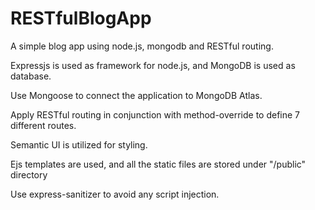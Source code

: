 # RESTfulBlogApp
A simple blog app using node.js, mongodb and RESTful routing.

Expressjs is used as framework for node.js, and MongoDB is used as database.

Use Mongoose to connect the application to MongoDB Atlas.

Apply RESTful routing in conjunction with method-override to define 7 different routes.

Semantic UI is utilized for styling.

Ejs templates are used, and all the static files are stored under "/public" directory

Use express-sanitizer to avoid any script injection.
